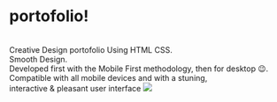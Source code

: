 # portofolio!
<br>
Creative Design portofolio Using HTML CSS.<br>
Smooth Design. <br>
Developed first with the Mobile First methodology, then for desktop 😉.<br>
Compatible with all mobile devices and with a stuning,<br> interactive & pleasant user interface

<img src="https://user-images.githubusercontent.com/82927249/210774059-e514c786-bd46-43a3-a885-88cb274d1d65.png"  >
